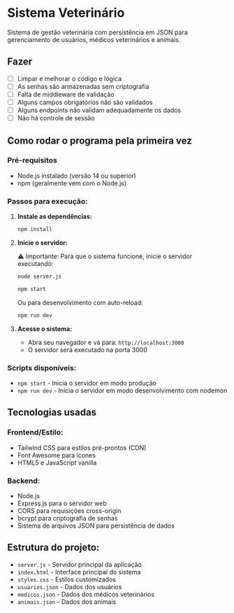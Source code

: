 # Sistema Veterinário

Sistema de gestão veterinária com persistência em JSON para gerenciamento de usuários, médicos veterinários e animais.

## Fazer
- [ ] Limpar e melhorar o código e lógica
- [ ] As senhas são armazenadas sem criptografia
- [ ] Falta de middleware de validação
- [ ] Alguns campos obrigatórios não são validados
- [ ] Alguns endpoints não validam adequadamente os dados
- [ ] Não há controle de sessão

## Como rodar o programa pela primeira vez

### Pré-requisitos
- Node.js instalado (versão 14 ou superior)
- npm (geralmente vem com o Node.js)

### Passos para execução:

1. **Instale as dependências:**
   ```bash
   npm install
   ```

2. **Inicie o servidor:**
   
   ⚠️ Importante: Para que o sistema funcione, inicie o servidor executando:
   ```bash
   node server.js
   ```

   ```bash
   npm start
   ```
   
   Ou para desenvolvimento com auto-reload:
   ```bash
   npm run dev
   ```

3. **Acesse o sistema:**
   - Abra seu navegador e vá para: `http://localhost:3000`
   - O servidor será executado na porta 3000

### Scripts disponíveis:
- `npm start` - Inicia o servidor em modo produção
- `npm run dev` - Inicia o servidor em modo desenvolvimento com nodemon

## Tecnologias usadas

### Frontend/Estilo:
- Tailwind CSS para estilos pré-prontos (CDN)
- Font Awesome para ícones
- HTML5 e JavaScript vanilla

### Backend:
- Node.js
- Express.js para o servidor web
- CORS para requisições cross-origin
- bcrypt para criptografia de senhas
- Sistema de arquivos JSON para persistência de dados

## Estrutura do projeto:
- `server.js` - Servidor principal da aplicação
- `index.html` - Interface principal do sistema
- `styles.css` - Estilos customizados
- `usuarios.json` - Dados dos usuários
- `medicos.json` - Dados dos médicos veterinários
- `animais.json` - Dados dos animais
